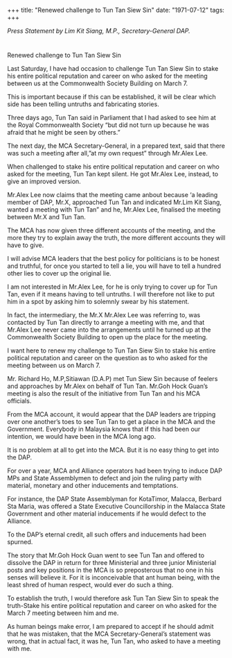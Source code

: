 +++ 
title: "Renewed challenge to Tun Tan Siew Sin"
date: "1971-07-12"
tags:
+++

_Press Statement by Lim Kit Siang, M.P., Secretary-General DAP._
# 
Renewed challenge to Tun Tan Siew Sin

Last Saturday, I have had occasion to challenge Tun Tan Siew Sin to stake his entire political reputation and career on who asked for the meeting between us at the Commonwealth Society Building on March 7.

This is important because if this can be established, it will be clear which side has been telling untruths and fabricating stories. 

Three days ago, Tun Tan said in Parliament that I had asked to see him at the Royal Commonwealth Society “but did not turn up because he was afraid that he might be seen by others.”</u>

The next day, the MCA Secretary-General, in a prepared text, said that there was such a meeting after all,”at my own request” through Mr.Alex Lee.

When challenged to stake his entire political reputation and career on who asked for the meeting, Tun Tan kept silent. He got Mr.Alex Lee, instead, to give an improved version.

Mr.Alex Lee now claims that the meeting came anbout because ‘a leading member of DAP, Mr.X, approached Tun Tan and indicated Mr.Lim Kit Siang, wanted a meeting with Tun Tan” and he, Mr.Alex Lee, finalised the meeting between Mr.X and Tun Tan.

The MCA has now given three different accounts of the meeting, and the more they try to explain away the truth, the more different accounts they will have to give.

I will advise MCA leaders that the best policy for politicians is to be honest and truthful, for once you started to tell a lie, you will have to tell a hundred other lies to cover up the original lie.

I am not interested in Mr.Alex Lee, for he is only trying to cover up for Tun Tan, even if it means having to tell untruths. I will therefore not like to put him in a spot by asking him to solemnly swear by his statement.

In fact, the intermediary, the Mr.X Mr.Alex Lee was referring to, was contacted by Tun Tan directly to arrange a meeting with me, and that Mr.Alex Lee never came into the arrangements until he turned up at the Commonwealth Society Building to open up the place for the meeting.

I want here to renew my challenge to Tun Tan Siew Sin to stake his entire political reputation and career on the question as to who asked for the meeting between us on March 7.

Mr. Richard Ho, M.P,Sitiawan (D.A.P) met Tun Siew Sin because of feelers and approaches by Mr.Alex on behalf of Tun Tan. Mr.Goh Hock Guan’s meeting is also the result of the initiative from Tun Tan and his MCA officials.

From the MCA account, it would appear that the DAP leaders are tripping over one another’s toes to see Tun Tan to get a place in the MCA and the Government. Everybody in Malaysia knows that if this had been our intention, we would have been in the MCA long ago.

It is no problem at all to get into the MCA. But it is no easy thing to get into the DAP.

For over a year, MCA and Alliance operators had been trying to induce DAP MPs and State Assemblymen to defect and join the ruling party with material, monetary and other inducements and temptations.

For instance, the DAP State Assemblyman for KotaTimor, Malacca, Berbard Sta Maria, was offered a State Executive Councillorship in the Malacca State  Government and other material inducements if he would defect to the Alliance.

To the DAP’s eternal credit, all such offers and inducements had been spurned.

The story that Mr.Goh Hock Guan went to see Tun Tan and offered to dissolve the DAP in return for three Ministerial and three junior Ministerial posts and key positions in the MCA is so preposterous that no one in his senses will believe it. For it is inconceivable that ant human being, with the least shred of human respect, would ever do such a thing.

To establish the truth, I would therefore ask Tun Tan Siew Sin to speak the truth-Stake his entire political reputation and career on who asked for the March 7 meeting between him and me.

As human beings make error, I am prepared to accept if he should admit that he was mistaken, that the MCA Secretary-General’s statement was wrong, that in actual fact, it was he, Tun Tan, who asked to have a meeting with me.
 
